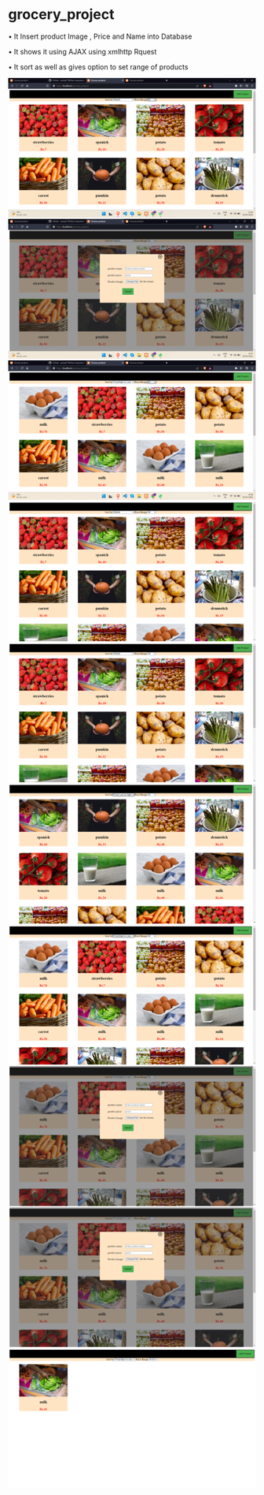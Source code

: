 # grocery_project

• It Insert product Image , Price and Name into Database

• It shows it using AJAX using xmlhttp Rquest

• It sort as well as gives option to set range of products

<img src="projectscreenshots/1.png"  >
<img src="projectscreenshots/2.png"  >
<img src="projectscreenshots/3.png"  >
<img src="projectscreenshots/4.png"  >
<img src="projectscreenshots/5.png"  >
<img src="projectscreenshots/6.png"  >
<img src="projectscreenshots/7.png"  >
<img src="projectscreenshots/8.png"  >
<img src="projectscreenshots/9.png"  >
<img src="projectscreenshots/10.png"  >
